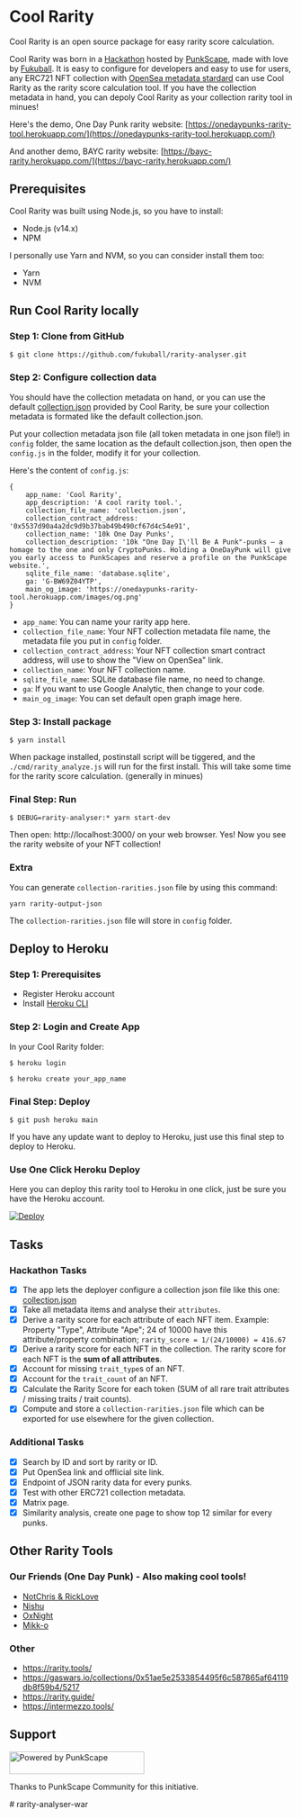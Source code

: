 # Cool Rarity

Cool Rarity is an open source package for easy rarity score calculation. 

Cool Rarity was born in a [Hackathon](https://github.com/punkscape/01-rarity-analyser-hackathon) hosted by [PunkScape](https://punkscape.xyz/), made with love by [Fukuball](https://twitter.com/fukuball). It is easy to configure for developers and easy to use for users, any ERC721 NFT collection with [OpenSea metadata stardard](https://docs.opensea.io/docs/metadata-standards) can use Cool Rarity as the rarity score calculation tool. If you have the collection metadata in hand, you can depoly Cool Rarity as your collection rarity tool in minues!

Here's the demo, One Day Punk rarity website: [https://onedaypunks-rarity-tool.herokuapp.com/](https://onedaypunks-rarity-tool.herokuapp.com/)

And another demo, BAYC rarity website: [https://bayc-rarity.herokuapp.com/](https://bayc-rarity.herokuapp.com/)

## Prerequisites

Cool Rarity was built using Node.js, so you have to install:

- Node.js (v14.x)
- NPM

I personally use Yarn and NVM, so you can consider install them too:

- Yarn
- NVM

## Run Cool Rarity locally

### Step 1: Clone from GitHub

```
$ git clone https://github.com/fukuball/rarity-analyser.git
```

### Step 2: Configure collection data

You should have the collection metadata on hand, or you can use the default [collection.json](https://github.com/fukuball/rarity-analyser/blob/main/config/collection.json) provided by Cool Rarity, be sure your collection metadata is formated like the default collection.json.

Put your collection metadata json file (all token metadata in one json file!) in `config` folder, the same location as the default collection.json, then open the `config.js` in the folder, modify it for your collection.

Here's the content of `config.js`:

```
{
    app_name: 'Cool Rarity',
    app_description: 'A cool rarity tool.',
    collection_file_name: 'collection.json',
    collection_contract_address: '0x5537d90a4a2dc9d9b37bab49b490cf67d4c54e91',
    collection_name: '10k One Day Punks',
    collection_description: '10k "One Day I\'ll Be A Punk"-punks – a homage to the one and only CryptoPunks. Holding a OneDayPunk will give you early access to PunkScapes and reserve a profile on the PunkScape website.',
    sqlite_file_name: 'database.sqlite',
    ga: 'G-BW69Z04YTP',
    main_og_image: 'https://onedaypunks-rarity-tool.herokuapp.com/images/og.png'
}
```

- `app_name`: You can name your rarity app here.
- `collection_file_name`: Your NFT collection metadata file name, the metadata file you put in `config` folder.
- `collection_contract_address`: Your NFT collection smart contract address, will use to show the "View on OpenSea" link.
- `collection_name`: Your NFT collection name.
- `sqlite_file_name`: SQLite database file name, no need to change.
- `ga`: If you want to use Google Analytic, then change to your code.
- `main_og_image`: You can set default open graph image here.

### Step 3: Install package

```
$ yarn install
```

When package installed, postinstall script will be tiggered, and the `./cmd/rarity_analyze.js` will run for the first install. This will take some time for the rarity score calculation. (generally in minues)

### Final Step: Run

```
$ DEBUG=rarity-analyser:* yarn start-dev
```

Then open: http://localhost:3000/ on your web browser. Yes! Now you see the rarity website of your NFT collection!

### Extra

You can generate `collection-rarities.json` file by using this command:

```
yarn rarity-output-json
```

The `collection-rarities.json` file will store in `config` folder.

## Deploy to Heroku

### Step 1: Prerequisites

- Register Heroku account
- Install [Heroku CLI](https://devcenter.heroku.com/articles/heroku-cli)

### Step 2: Login and Create App

In your Cool Rarity folder:

```
$ heroku login
```

```
$ heroku create your_app_name
```

### Final Step: Deploy

```
$ git push heroku main
```

If you have any update want to deploy to Heroku, just use this final step to deploy to Heroku.

### Use One Click Heroku Deploy

Here you can deploy this rarity tool to Heroku in one click, just be sure you have the Heroku account.

<a href="https://heroku.com/deploy?template=https://github.com/fukuball/rarity-analyser" target="_blank">
  <img src="https://www.herokucdn.com/deploy/button.svg" alt="Deploy">
</a>

## Tasks

### Hackathon Tasks

- [X] The app lets the deployer configure a collection json file like this one: [collection.json](https://github.com/fukuball/rarity-analyser/blob/main/config/collection.json)
- [X] Take all metadata items and analyse their `attributes`.
- [X] Derive a rarity score for each attribute of each NFT item. Example: Property "Type", Attribute "Ape"; 24 of 10000 have this attribute/property combination; `rarity_score = 1/(24/10000) = 416.67`
- [X] Derive a rarity score for each NFT in the collection. The rarity score for each NFT is the **sum of all attributes**.
- [X] Account for missing `trait_type`s of an NFT.
- [X] Account for the `trait_count` of an NFT.
- [X] Calculate the Rarity Score for each token (SUM of all rare trait attributes / missing traits / trait counts).
- [X] Compute and store a `collection-rarities.json` file which can be exported for use elsewhere for the given collection.

### Additional Tasks

- [X] Search by ID and sort by rarity or ID.
- [X] Put OpenSea link and offlicial site link.
- [X] Endpoint of JSON rarity data for every punks.
- [X] Test with other ERC721 collection metadata.
- [X] Matrix page.
- [X] Similarity analysis, create one page to show top 12 similar for every punks.

## Other Rarity Tools

### Our Friends (One Day Punk) - Also making cool tools!

- [NotChris & RickLove](https://github.com/cryptoDevAmigos/rarity-analyzer)
- [Nishu](https://github.com/nishantrpai/rarity-score)
- [OxNight](https://github.com/middlerange/rarity-analyzer)
- [Mikk-o](https://github.com/mikko-o/rarity-analyser)

### Other

- https://rarity.tools/
- https://gaswars.io/collections/0x51ae5e2533854495f6c587865af64119db8f59b4/5217
- https://rarity.guide/
- https://intermezzo.tools/

## Support

<div>
  <a href="https://punkscape.xyz">
    <img src="https://punkscape.xyz/assets/logo.827c0d7f.png" alt="Powered by PunkScape" width="240" height="40"/>
  </a>
</div>
<div>

<p>Thanks to PunkScape Community for this initiative.</p>
</div>
# rarity-analyser-war
